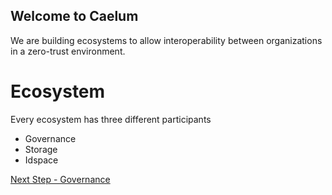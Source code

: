 ## Welcome to Caelum

We are building ecosystems to allow interoperability between organizations in a zero-trust environment.

# Ecosystem
Every ecosystem has three different participants

- Governance
- Storage
- Idspace

[Next Step - Governance](playground/docs/governance.md)

